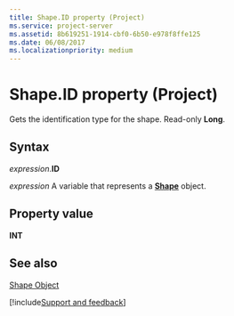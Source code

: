 ```yaml
---
title: Shape.ID property (Project)
ms.service: project-server
ms.assetid: 8b619251-1914-cbf0-6b50-e978f8ffe125
ms.date: 06/08/2017
ms.localizationpriority: medium
---
```



# Shape.ID property (Project)
Gets the identification type for the shape. Read-only **Long**.

## Syntax

_expression_.**ID**

_expression_ A variable that represents a **[Shape](Project.Shape.md)** object.


## Property value

 **INT**


## See also


[Shape Object](Project.shape.md)

[!include[Support and feedback](~/includes/feedback-boilerplate.md)]